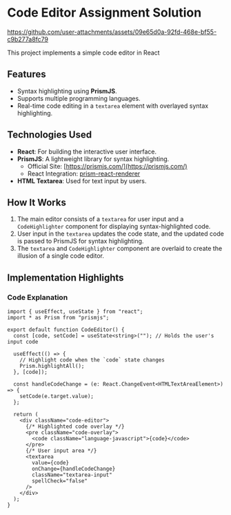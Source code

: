 # Code Editor Assignment Solution


https://github.com/user-attachments/assets/09e65d0a-92fd-468e-bf55-c9b277a8fc79


This project implements a simple code editor in React

## Features
- Syntax highlighting using **PrismJS**.
- Supports multiple programming languages.
- Real-time code editing in a `textarea` element with overlayed syntax highlighting.

## Technologies Used
- **React**: For building the interactive user interface.
- **PrismJS**: A lightweight library for syntax highlighting.
  - Official Site: [https://prismjs.com/](https://prismjs.com/)
  - React Integration: [prism-react-renderer](https://github.com/FormidableLabs/prism-react-renderer)
- **HTML Textarea**: Used for text input by users.

## How It Works
1. The main editor consists of a `textarea` for user input and a `CodeHighlighter` component for displaying syntax-highlighted code.
2. User input in the `textarea` updates the code state, and the updated code is passed to PrismJS for syntax highlighting.
3. The `textarea` and `CodeHighlighter` component are overlaid to create the illusion of a single code editor.

## Implementation Highlights

### Code Explanation
```tsx
import { useEffect, useState } from "react";
import * as Prism from "prismjs";

export default function CodeEditor() {
  const [code, setCode] = useState<string>(""); // Holds the user's input code

  useEffect(() => {
    // Highlight code when the `code` state changes
    Prism.highlightAll();
  }, [code]);

  const handleCodeChange = (e: React.ChangeEvent<HTMLTextAreaElement>) => {
    setCode(e.target.value);
  };

  return (
    <div className="code-editor">
      {/* Highlighted code overlay */}
      <pre className="code-overlay">
        <code className="language-javascript">{code}</code>
      </pre>
      {/* User input area */}
      <textarea
        value={code}
        onChange={handleCodeChange}
        className="textarea-input"
        spellCheck="false"
      />
    </div>
  );
}
